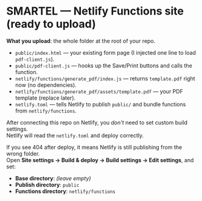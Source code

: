 
# SMARTEL — Netlify Functions site (ready to upload)

**What you upload**: the whole folder at the root of your repo.

- `public/index.html` — your existing form page (I injected one line to load `pdf-client.js`).
- `public/pdf-client.js` — hooks up the Save/Print buttons and calls the function.
- `netlify/functions/generate_pdf/index.js` — returns `template.pdf` right now (no dependencies).
- `netlify/functions/generate_pdf/assets/template.pdf` — your PDF template (replace later).
- `netlify.toml` — tells Netlify to publish `public/` and bundle functions from `netlify/functions`.

After connecting this repo on Netlify, you *don't* need to set custom build settings.  
Netlify will read the `netlify.toml` and deploy correctly.

If you see 404 after deploy, it means Netlify is still publishing from the wrong folder.  
Open **Site settings → Build & deploy → Build settings → Edit settings**, and set:

- **Base directory**: *(leave empty)*
- **Publish directory**: `public`
- **Functions directory**: `netlify/functions`
